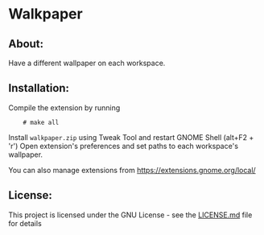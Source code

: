 # Walkpaper

## About:
Have a different wallpaper on each workspace.

## Installation:
Compile the extension by running
```
    # make all
```
Install `walkpaper.zip` using Tweak Tool and restart GNOME Shell (alt+F2 + 'r')
Open extension's preferences and set paths to each workspace's wallpaper.

You can also manage extensions from https://extensions.gnome.org/local/

## License:
This project is licensed under the GNU License - see the [LICENSE.md](LICENSE.md) file for details
